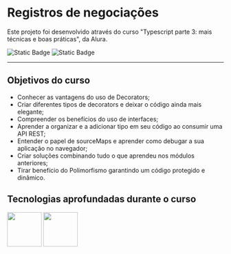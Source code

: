 # Registros de negociações

  Este projeto foi desenvolvido através do curso "Typescript parte 3: mais técnicas e boas práticas", da Alura. 

![Static Badge](https://img.shields.io/badge/Conclu%C3%ADdo-label?style=for-the-badge&label=Status) ![Static Badge](https://img.shields.io/badge/Alura-label?style=for-the-badge&label=Curso&color=%23000080)

<hr>

## Objetivos do curso

* Conhecer as vantagens do uso de Decorators;
* Criar diferentes tipos de decorators e deixar o código ainda mais elegante;
* Compreender os benefícios do uso de interfaces;
* Aprender a organizar e a adicionar tipo em seu código ao consumir uma API REST;
* Entender o papel de sourceMaps e aprender como debugar a sua aplicação no navegador;
* Criar soluções combinando tudo o que aprendeu nos módulos anteriores;
* Tirar benefício do Polimorfismo garantindo um código protegido e dinâmico.

## Tecnologias aprofundadas durante o curso

<img src="https://cdn.jsdelivr.net/gh/devicons/devicon@latest/icons/javascript/javascript-original.svg" width="80" height="80"/>                <img src="https://cdn.jsdelivr.net/gh/devicons/devicon@latest/icons/typescript/typescript-original.svg" width="80" height="80"/>
